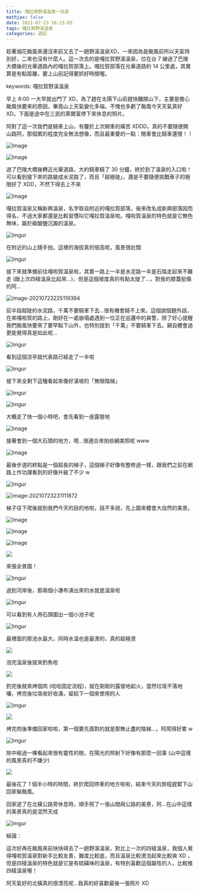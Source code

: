 ```yaml
---
title: 嘎拉賀野溪溫泉一日遊
mathjax: false
date: 2021-07-23 16:23:03
tags: 嘎拉賀野溪溫泉
categories: 遊記
---
```


趁著烟花颱風來還沒來前又去了一趟野溪溫泉XD，一來因為是颱風前所以天氣特別好，二來也沒有什麼人。這一次去的是嘎拉賀野溪溫泉，位在台 7 線過了巴陵大橋後的光華道路內的嘎拉賀部落上。嘎拉賀部落在光華道路約 14 公里處，其實算是有點距離，要上山前記得要抓好時間喔。

keywords: 嘎拉賀野溪溫泉
<!--more-->

早上 6:00 一大早就出門了 XD，為了趕在太陽下山前趕快離開山下，主要是擔心颱風快要來的原因，畢竟山上天氣變化多端。不愧也多虧了颱風今天天氣真好 XD。下面是途中在三民的萊爾富停下來休息的照片。

阿對了這一次我們是騎車上山，有鑒於上次開車的痛苦 XDDD，真的不要隨便開山路阿，那個累的程度完全無法想像，而且最重要的一點：開車會比騎車還慢！！

![Image](https://imgur.com/3kCLt8x.png)

![Image](https://i.imgur.com/DXmTS8W.png)

過了巴陵大橋後轉近光華道路，大約騎車騎了 30 分鐘，終於到了溫泉的入口啦！可以看到接下來的路變成水泥路了，而且「超極陡」，還是不要隨便挑戰車子的極限好了 XDD，不然下得去上不來

![Image](https://i.imgur.com/IROHMEx.png)

嘎拉賀溫泉又稱新興溫泉，名字取自附近的嘎拉賀部落，後來改名成新興部落因而得名，不過大家都還是比較習慣叫它嘎拉賀溫泉啦。嘎啦賀溫泉的特色就是它無色無味，屬於碳酸鹽沉澱的溫泉。

![Imgur](https://i.imgur.com/DAcAWWR.jpg)

在附近的山上隨手拍，這裡的海拔真的很高呢，風景很壯闊

![Imgur](https://i.imgur.com/2oOknEp.jpg)

接下來就準備前往嘎啦賀溫泉啦，其實一路上一半是水泥路一半是石階走起來不難走 (跟上次四稜溫泉比起來…)，但是這個坡度真的有點太陡了…，對我的膝蓋挺傷的阿…

![image-20210723225119394](https://i.imgur.com/dNFRrq5.jpg)

前半段超陡的水泥路，千萬不要騎車下去…很有機會騎不上來。這個說個題外話，在來嘎啦賀的路上，剛好在一處崩塌處遇到一位正在巡邏中的員警，除了好心提醒我們颱風快要來了要早點下山外，也特別提到「千萬」不要騎車下去。親自體會過更能覺得真是如此呢…

![Imgur](https://i.imgur.com/dbm3p43.jpg)

看到這個涼亭就代表路已經走了一半啦

![Imgur](https://i.imgur.com/6oxeOLT.jpg)

接下來全剩下這種看起來像好漢坡的「無限階梯」

![Imgur](https://i.imgur.com/okFnHJV.jpg)

![Imgur](https://i.imgur.com/0ce9Bxw.jpg)

大概走了快一個小時吧，會先看到一座露營地


![Image](https://i.imgur.com/2rOAjFz.png)

接著會到一個大石頭的地方，嗯…很適合來拍些網美照呢 www

![Image](https://i.imgur.com/l3QksN6.png)

最後步道的終點是一個超長的梯子，這個梯子好像有整修過一樣，跟我們之前在網路上作功課看到的好像升級了不少 w

![Imgur](https://i.imgur.com/MNbpLMK.jpg)

![image-20210723231111872](https://i.imgur.com/3HjL8oT.png)

梯子往下爬後就到我們今天的目的地啦，話不多說，先上圖來體會大自然的美景。

![Image](https://i.imgur.com/cnePUne.png)

![Image](https://i.imgur.com/kgjTQQS.png)

![Image](https://i.imgur.com/CIYCgAf.png)


![](https://i.imgur.com/ou88zf1.jpg)

來張全景圖！

![Imgur](https://i.imgur.com/See6HfS.jpg)

過到河岸後，那兩個小瀑布湧出來的水就是溫泉啦

![Imgur](https://i.imgur.com/aXVyU1P.jpg)

可以看到有人用石頭圍出一個小池子呢

![Imgur](https://i.imgur.com/D8lGHwM.jpg)

最裡面的那池水最大，同時水溫也是最燙的，真的超極燙

![](https://i.imgur.com/VAEMr5L.jpg)

泡完溫泉後就來釣魚啦

![](https://i.imgur.com/0iidryQ.jpg)

釣完後就來烤個肉 (哈哈固定流程)，就在剛剛的露營地起火，當然垃圾不落地囉，烤完後垃圾收好收滿，留給下一個來使用的人

![Imgur](https://i.imgur.com/wPPoPCU.jpg)

![](https://i.imgur.com/FsOnniT.jpg)

烤完肉後準備回家啦啦，第一個要先面對的就是那無止盡的階梯…，阿爬得好累 w

![Imgur](https://i.imgur.com/azG4I9f.jpg)

除中經過一棵看起來很有靈性的樹，在陽光的照射下好像有那麼一回事 (山中這樣的風景真的不嫌少)

![](https://i.imgur.com/RrGZYL8.jpg)

最後花了 1 個半小時的時間，終於爬回停車的地方啦啦，結束今天的旅程趕緊下山回家躲颱風。

回家途了在北橫公路旁休息時，順手照了一張山間與公路的美景，阿…在山中這樣的美景真的是混然天成

![Imgur](https://i.imgur.com/mBbtn4F.jpg)

結論：

這次好再在颱風來前快快得去了一趟野溪溫泉，對比上一次的四稜溫泉，我個人覺得嘎啦賀溫泉對新手比較友善，難度比較底，而且溫泉比較燙泡起來比較爽 XD ，但是四稜溫泉的特色就是它是有硫磺味的溫泉，有特別喜歡這個屬性的人，比較推四稜溫泉喔！

阿天氣好的北橫真的很漂亮呢…我真的好喜歡最後一張照片 XD